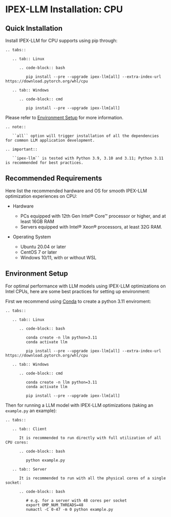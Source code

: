# IPEX-LLM Installation: CPU

## Quick Installation

Install IPEX-LLM for CPU supports using pip through:

```eval_rst	
.. tabs::

   .. tab:: Linux

      .. code-block:: bash

         pip install --pre --upgrade ipex-llm[all] --extra-index-url https://download.pytorch.org/whl/cpu

   .. tab:: Windows

      .. code-block:: cmd

         pip install --pre --upgrade ipex-llm[all]
```

Please refer to [Environment Setup](#environment-setup) for more information.

```eval_rst
.. note::

   ``all`` option will trigger installation of all the dependencies for common LLM application development.

.. important::

   ``ipex-llm`` is tested with Python 3.9, 3.10 and 3.11; Python 3.11 is recommended for best practices.
```

## Recommended Requirements

Here list the recommended hardware and OS for smooth IPEX-LLM optimization experiences on CPU:

* Hardware

  * PCs equipped with 12th Gen Intel® Core™ processor or higher, and at least 16GB RAM
  * Servers equipped with Intel® Xeon® processors, at least 32G RAM.

* Operating System

  * Ubuntu 20.04 or later
  * CentOS 7 or later
  * Windows 10/11, with or without WSL

## Environment Setup

For optimal performance with LLM models using IPEX-LLM optimizations on Intel CPUs, here are some best practices for setting up environment:

First we recommend using [Conda](https://conda-forge.org/download/) to create a python 3.11 enviroment:

```eval_rst	
.. tabs::

   .. tab:: Linux

      .. code-block:: bash

         conda create -n llm python=3.11
         conda activate llm

         pip install --pre --upgrade ipex-llm[all] --extra-index-url https://download.pytorch.org/whl/cpu

   .. tab:: Windows

      .. code-block:: cmd

         conda create -n llm python=3.11
         conda activate llm

         pip install --pre --upgrade ipex-llm[all]
```

Then for running a LLM model with IPEX-LLM optimizations (taking an `example.py` an example):

```eval_rst	
.. tabs::

   .. tab:: Client

      It is recommended to run directly with full utilization of all CPU cores:

      .. code-block:: bash

         python example.py

   .. tab:: Server

      It is recommended to run with all the physical cores of a single socket:

      .. code-block:: bash

         # e.g. for a server with 48 cores per socket
         export OMP_NUM_THREADS=48
         numactl -C 0-47 -m 0 python example.py
```